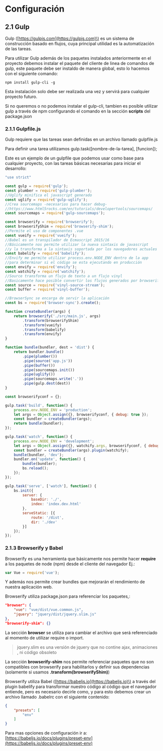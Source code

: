 # Configuración

## 2.1 Gulp

Gulp \([https://gulpjs.com](https://gulpjs.com)\) es un sistema de construcción basado en flujos, cuya principal utilidad es la automatización de las tareas.

Para utilizar Gulp además de los paquetes instalados anteriormente en el proyecto debemos instalar el paquete del cliente de linea de comandos de gulp, este paquete debe ser instaldo de manera global, esto lo hacemos con el siguiente comando:

```
npm install gulp-cli -g
```

Esta instalación solo debe ser realizada una vez y servirá para cualquier proyecto futuro.

Si no queremos o no podemos instalar el gulp-cli, tambien es posible utilizar gulp a través de npm configurando el comando en la sección **scripts** del package.json

### 2.1.1 Gulpfile.js

Gulp requiere que las tareas sean definidas en un archivo llamado gulpfile.js

Para definir una tarea utilizamos gulp.task\(\[nombre-de-la-tarea\], \[funcion\]\);

Este es un ejemplo de un gulpfile que podemos usar como base para cualquier proyecto, con las tareas básicas necesarias para iniciar el desarrollo:

```js
"use strict"

const gulp = require('gulp');
const plumber = require('gulp-plumber');
//Uglify minifica el javascript generado
const uglify = require('gulp-uglify');
//Crea sourcemaps -necesarios para hacer debug-
//https://www.html5rocks.com/en/tutorials/developertools/sourcemaps/
const sourcemaps = require('gulp-sourcemaps');

const browserify = require('browserify');
const browserifyShim = require('browserify-shim');
//Permite el uso de componentes .vue
const vueify = require('vueify');
//Babel es un transpilador de Ecmascript 2015/16
//Básicamente nos permite utilizar la nueva sintaxis de javascript
//y la transforma a la sintaxis soportada por los navegadores actuales
const babelify = require('babelify');
//Envify me permite utilizar process.env.NODE_ENV dentro de la app
//para determinar si el código se esta ejecutando en producción
const envify = require('envify');
const watchify = require('watchify');
//Source transforma un flujo de texto a un flujo vinyl
//Basicamente hace posible convertir los flujos generados por browserify a flujos soportados por gulp
const source = require('vinyl-source-stream');
const buffer = require('vinyl-buffer');

//BrowserSync se encarga de servir la aplicación
const bs = require('browser-sync').create();

function createBundler(args) {
    return browserify('./src/main.js', args)
        .transform(browserifyShim)
        .transform(vueify)
        .transform(babelify)
        .transform(envify)
}

function bundle(bundler, dest = 'dist') {
    return bundler.bundle()
        .pipe(plumber())
        .pipe(source('app.js'))
        .pipe(buffer())
        .pipe(sourcemaps.init())
        .pipe(uglify())
        .pipe(sourcemaps.write('.'))
        .pipe(gulp.dest(dest))
}

const browserifyconf = {};

gulp.task('build', function() {
    process.env.NODE_ENV = 'production';
    let args = Object.assign({}, browserifyconf, { debug: true });
    const bundler = createBundler(args);
    return bundle(bundler);
});

gulp.task('watch', function() {
    process.env.NODE_ENV = 'development';
    let args = Object.assign({}, watchify.args, browserifyconf, { debug: true });
    const bundler = createBundler(args).plugin(watchify);
    bundle(bundler, 'dev');
    bundler.on('update', function() {
        bundle(bundler);
        bs.reload();
    });
});

gulp.task('serve', ['watch'], function() {
    bs.init({
        server: {
            baseDir: './',
            index: 'index.dev.html'
        },
        serveStatic: [{
            route: '/dist',
            dir: './dev'
        }]
    });
});
```

### 2.1.3 Browserify y Babel

Browserify es una herramienta que básicamente nos permite hacer **require** a los paquetes de node \(npm\) desde el cliente del navegador Ej.:

```js
var Vue = require('vue');
```

Y además nos permite crear bundles que mejorarán el rendimiento de nuestra aplicación web.

Browserify utiliza package.json para referenciar los paquetes,:

```json
"browser": {
    "vue": "vue/dist/vue.common.js",
    "jquery": "jquery/dist/jquery.slim.js"
},
"browserify-shim": {}
```

La sección **browser** se utiliza para cambiar el archivo que será referenciado al momento de utilizar require o import.

> jquery.slim es una versión de jquery que no contine ajax, animaciones , ni código obsoleto

La sección **browserify-shim** nos permite referenciar paquetes que no son compatibles con browserify para habilitarlos y definir sus dependencias \(solamente si usamos **.transform\(browserifyShim\)**\)

Browserify utiliza Babel \([https://babeljs.io](https://babeljs.io)\) a través del plugin babelify para transformar nuestro código al código que el navegador entiende, pero es necesario decirle como, y para esto debemos crear un archivo llamado .babelrc con el siguiente contenido:

```json
{
    "presets": [
        "env"
    ]
}
```

Para mas opciones de configuración ir a: [https://babeljs.io/docs/plugins/preset-env](https://babeljs.io/docs/plugins/preset-env)

